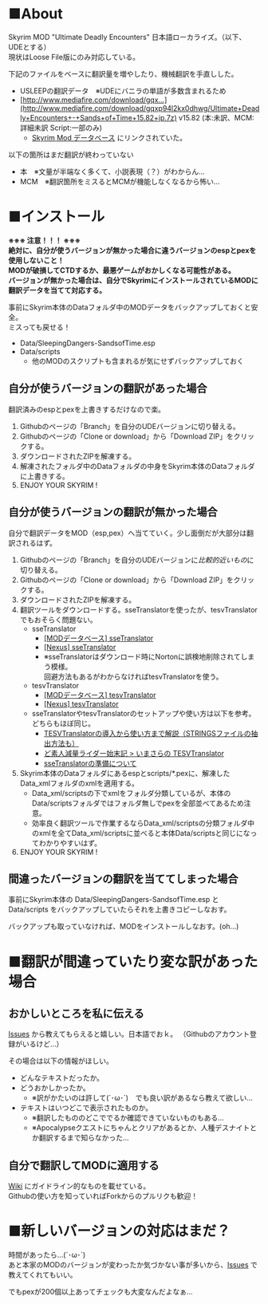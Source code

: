 # ■About
Skyrim MOD "Ultimate Deadly Encounters" 日本語ローカライズ。（以下、UDEとする）<br>
現状はLoose File版にのみ対応している。

下記のファイルをベースに翻訳量を増やしたり、機械翻訳を手直しした。

* USLEEPの翻訳データ　※UDEにバニラの単語が多数含まれるため
* [http://www.mediafire.com/download/gqx…](http://www.mediafire.com/download/gqxp94l2kx0dhwg/Ultimate+Deadly+Encounters+-+Sands+of+Time+15.82+jp.7z) v15.82 (本:未訳、MCM:詳細未訳 Script:一部のみ)
   * [Skyrim Mod データベース](http://skyrim.2game.info/detail.php?id=12452) にリンクされていた。

以下の箇所はまだ翻訳が終わっていない

* 本　※文量が半端なく多くて、小説表現（？）がわからん…
* MCM　※翻訳箇所をミスるとMCMが機能しなくなるから怖い…

# ■インストール
**※※※ 注意！！！ ※※※<br>
絶対に、自分が使うバージョンが無かった場合に違うバージョンのespとpexを使用しないこと！<br>
MODが破損してCTDするか、最悪ゲームがおかしくなる可能性がある。 <br>
バージョンが無かった場合は、自分でSkyrimにインストールされているMODに翻訳データを当てて対応する。**

事前にSkyrim本体のDataフォルダ中のMODデータをバックアップしておくと安全。<br>
ミスっても戻せる！

* Data/SleepingDangers-SandsofTime.esp
* Data/scripts
   * 他のMODのスクリプトも含まれるが気にせずバックアップしておく

## 自分が使うバージョンの翻訳があった場合
翻訳済みのespとpexを上書きするだけなので楽。

1. Githubのページの「Branch」を自分のUDEバージョンに切り替える。
1. Githubのページの「Clone or download」から「Download ZIP」をクリックする。
1. ダウンロードされたZIPを解凍する。
1. 解凍されたフォルダ中のDataフォルダの中身をSkyrim本体のDataフォルダに上書きする。
1. ENJOY YOUR SKYRIM !

## 自分が使うバージョンの翻訳が無かった場合
自分で翻訳データをMOD（esp,pex）へ当てていく。少し面倒だが大部分は翻訳されるはず。

1. Githubのページの「Branch」を自分のUDEバージョンに*比較的近いもの*に切り替える。
1. Githubのページの「Clone or download」から「Download ZIP」をクリックする。
1. ダウンロードされたZIPを解凍する。
1. 翻訳ツールをダウンロードする。sseTranslatorを使ったが、tesvTranslatorでもおそらく問題ない。
   * sseTranslator
      * [[MODデータベース] sseTranslator](http://skyrimspecialedition.2game.info/detail.php?id=134)
      * [[Nexus] sseTranslator](http://www.nexusmods.com/skyrimspecialedition/mods/134/?tab=1&navtag=http%3A%2F%2Fwww.nexusmods.com%2Fskyrimspecialedition%2Fajax%2Fmoddescription%2F%3Fid%3D134%26preview%3D&pUp=1)
      * ※sseTranslatorはダウンロード時にNortonに誤検地削除されてしまう模様。<br>回避方法もあるがわからなければtesvTranslatorを使う。
   * tesvTranslator
      * [[MODデータベース] tesvTranslator](http://skyrim.2game.info/detail.php?id=29148)
      * [[Nexus] tesvTranslator](http://www.nexusmods.com/skyrim/mods/29148/?)
   * sseTranslatorやtesvTranslatorのセットアップや使い方は以下を参考。どちらもほぼ同じ。
      * [TESVTranslatorの導入から使い方まで解説（STRINGSファイルの抽出方法も）](http://nerdhayayo.blog.fc2.com/blog-entry-13.html)
      * [ど素人減量ライダー始末記 > いまさらの TESVTranslator](http://mantarou-dengana.cocolog-nifty.com/yosenabe/2015/01/tesvtranslator2.html)
      * [sseTranslatorの準備について](http://speakeir.hatenadiary.jp/entry/2016/11/20/215155)
1. Skyrim本体のDataフォルダにあるespとscripts/*.pexに、解凍したData_xmlフォルダのxmlを適用する。
   * Data_xml/scriptsの下でxmlをフォルダ分類しているが、本体のData/scriptsフォルダではフォルダ無しでpexを全部並べてあるため注意。
   * 効率良く翻訳ツールで作業するならData_xml/scriptsの分類フォルダ中のxmlを全てData_xml/scriptsに並べると本体Data/scriptsと同じになってわかりやすいはず。
1. ENJOY YOUR SKYRIM !

## 間違ったバージョンの翻訳を当ててしまった場合
事前にSkyrim本体の Data/SleepingDangers-SandsofTime.esp と Data/scripts をバックアップしていたらそれを上書きコピーしなおす。

バックアップも取っていなければ、MODをインストールしなおす。(oh...)


# ■翻訳が間違っていたり変な訳があった場合

## おかしいところを私に伝える
[Issues](https://github.com/forenoon/UltimateDeadlyEncounters_jp/issues) から教えてもらえると嬉しい。日本語でおｋ。
（Githubのアカウント登録がいるけど…）

その場合は以下の情報がほしい。

* どんなテキストだったか。
* どうおかしかったか。
   * ※訳がかたいのは許して(´･ω･`)　でも良い訳があるなら教えて欲しい…
* テキストはいつどこで表示されたものか。
   * ※翻訳したもののどこででるか確認できていないものもある…
   * ※Apocalypseクエストにちゃんとクリアがあるとか、人種デスナイトとか翻訳するまで知らなかった…

## 自分で翻訳してMODに適用する
[Wiki](https://github.com/forenoon/UltimateDeadlyEncounters_jp/wiki) にガイドライン的なものを載せている。<br>
Githubの使い方を知っていればForkからのプルリクも歓迎！

# ■新しいバージョンの対応はまだ？
時間があったら…(´･ω･`)<br>
あと本家のMODのバージョンが変わったか気づかない事が多いから、[Issues](https://github.com/forenoon/UltimateDeadlyEncounters_jp/issues) で教えてくれてもいい。

でもpexが200個以上あってチェックも大変なんだよなぁ…
